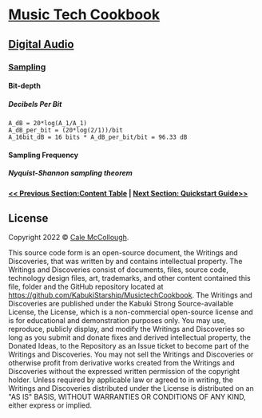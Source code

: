 # [Music Tech Cookbook](../../)

## [Digital Audio](../)

### [Sampling](./)

#### Bit-depth

##### Decibels Per Bit

```IMUL
A_dB = 20*log(A_1/A_1)
A_dB_per_bit = (20*log(2/1))/bit
A_16bit_dB = 16 bits * A_dB_per_bit/bit = 96.33 dB
```

#### Sampling Frequency

##### Nyquist-Shannon sampling theorem




**[<< Previous Section:Content Table](../) | [Next Section: Quickstart Guide>>](./quickstart_guide)**

## License

Copyright 2022 © [Cale McCollough](https://cookingwithcale.org).

This source code form is an open-source document, the Writings and Discoveries, that was written by and contains intellectual property. The Writings and Discoveries consist of documents, files, source code, technology design files, art, trademarks, and other content contained this file, folder and the GitHub repository located at <https://github.com/KabukiStarship/MusictechCookbook>. The Writings and Discoveries are published under the Kabuki Strong Source-available License, the License, which is a non-commercial open-source license and is for educational and demonstration purposes only. You may use, reproduce, publicly display, and modify the Writings and Discoveries so long as you submit and donate fixes and derived intellectual property, the Donated Ideas, to the Repository as an Issue ticket to become part of the Writings and Discoveries. You may not sell the Writings and Discoveries or otherwise profit from derivative works created from the Writings and Discoveries without the expressed written permission of the copyright holder. Unless required by applicable law or agreed to in writing, the Writings and Discoveries distributed under the License is distributed on an "AS IS" BASIS, WITHOUT WARRANTIES OR CONDITIONS OF ANY KIND, either express or implied.
